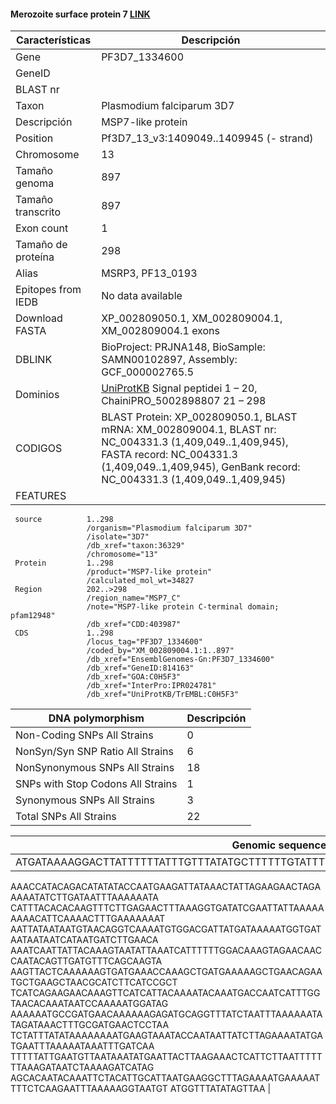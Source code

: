 
#### Merozoite surface protein 7 [LINK]() 

| **Características** | **Descripción** |
| ------ | ----------- |
| Gene|	PF3D7_1334600 |
|GeneID| 	|
|BLAST nr| 	|
| Taxon | Plasmodium falciparum 3D7 |
| Descripción | MSP7-like protein |
| Position | Pf3D7_13_v3:1409049..1409945 (- strand) |
| Chromosome  | 13 |
| Tamaño genoma|897 |
| Tamaño transcrito | 897 |
| Exon count |  1 |
| Tamaño de proteína | 298 |
| Alias| MSRP3, PF13_0193 |
| Epitopes from IEDB | No data available |
| Download FASTA |XP_002809050.1, XM_002809004.1, XM_002809004.1 exons|
|DBLINK| BioProject: PRJNA148, BioSample: SAMN00102897, Assembly: GCF_000002765.5 |
|Dominios| [UniProtKB](https://www.uniprot.org/uniprot/C0H5F3) Signal peptidei	1 – 20, ChainiPRO_5002898807	21 – 298|
|CODIGOS| BLAST Protein: 	XP_002809050.1, BLAST mRNA: 	XM_002809004.1, BLAST nr: 	NC_004331.3 (1,409,049..1,409,945), FASTA record: 	NC_004331.3 (1,409,049..1,409,945), GenBank record: 	NC_004331.3 (1,409,049..1,409,945)|
|FEATURES|    
     source          1..298
                     /organism="Plasmodium falciparum 3D7"
                     /isolate="3D7"
                     /db_xref="taxon:36329"
                     /chromosome="13"
     Protein         1..298
                     /product="MSP7-like protein"
                     /calculated_mol_wt=34827
     Region          202..>298
                     /region_name="MSP7_C"
                     /note="MSP7-like protein C-terminal domain; pfam12948"
                     /db_xref="CDD:403987"
     CDS             1..298
                     /locus_tag="PF3D7_1334600"
                     /coded_by="XM_002809004.1:1..897"
                     /db_xref="EnsemblGenomes-Gn:PF3D7_1334600"
                     /db_xref="GeneID:814163"
                     /db_xref="GOA:C0H5F3"
                     /db_xref="InterPro:IPR024781"
                     /db_xref="UniProtKB/TrEMBL:C0H5F3"      
   

| DNA polymorphism  | Descripción |
| ------ | ----------- |
| Non-Coding SNPs All Strains | 0 |
| NonSyn/Syn SNP Ratio All Strains  | 6 |
| NonSynonymous SNPs All Strains  | 18 |
| SNPs with Stop Codons All Strains  | 1 |
| Synonymous SNPs All Strains  | 3 |
| Total SNPs All Strains | 22 |


| Genomic sequence|
| ------ |
| ATGATAAAAGGACTTATTTTTTATTTGTTTATATGCTTTTTTGTATTTTTCGTACACGCTGTTTCATCACAGGAACAGCC
AAACCATACAGACATATATACCAATGAAGATTATAAACTATTAGAAGAACTAGAAAAATATCTTGATAATTTAAAAAATA
CATTTACACACAAGTTTCTTGAGAACTTTAAAGGTGATATCGAATTATTAAAAAAAAACATTCAAAACTTTGAAAAAAAT
AATTATAATAATGTAACAGGTCAAAATGTGGACGATTATGATAAAAATGGTGATAATAATAATCATAATGATCTTGAACA
AAATCAATTATTACAAAGTAATATTAAATCATTTTTTGGACAAAGTAGAACAACCAATACAGTTGATGTTTCAGCAAGTA
AAGTTACTCAAAAAAGTGATGAAACCAAAGCTGATGAAAAAGCTGAACAGAATGCTGAAGCTAACGCATCTTCATCCGCT
TCATCAGAAGAACAAAGTTCATCATTACAAAATACAAATGACCAATCATTTGGTAACACAAATAATCCAAAAATGGATAG
AAAAAATGCCGATGAACAAAAAAGAGATGCAGGTTTATCTAATTTAAAAAATATAGATAAACTTTGCGATGAACTCCTAA
TCTATTTATATAAAAAAAATGAAGTAAATACCAATAATTATCTTAGAAAATATGATGAATTTAAAAATAAATTTGATCAA
TTTTTATTGAATGTTAATAAATATGAATTACTTAAGAAACTCATTCTTAATTTTTTTAAAGATAATCTAAAAGATCATAG
AGCACAATACAAATTCTACATTGCATTAATGAAGGCTTTAGAAAATGAAAAATTTTCTCAAGAATTTAAAAAGGTAATGT
ATGGTTTATATAGTTAA |
